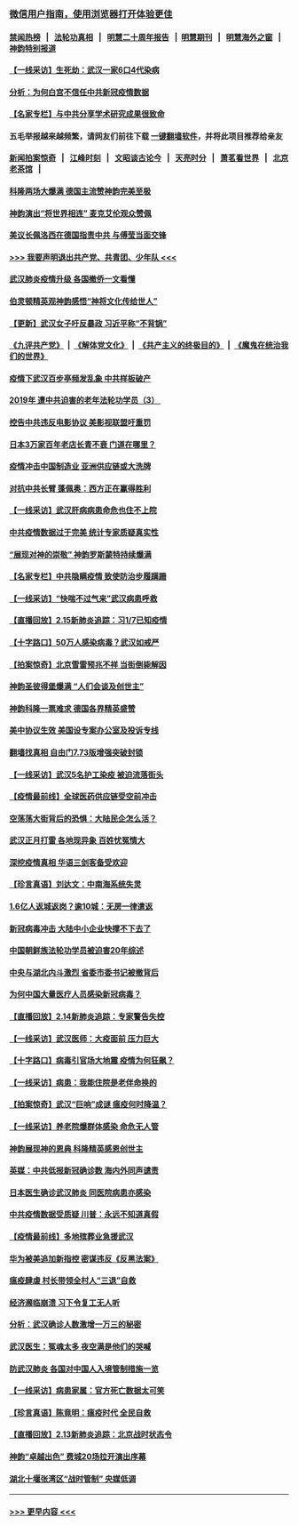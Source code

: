 ### [微信用户指南，使用浏览器打开体验更佳](https://github.com/gfw-breaker/banned-news1/blob/master/indexes/wechat-guide.md?t=0)
#### [禁闻热榜](热点新闻.md?t=0)  &nbsp;&nbsp;|&nbsp;&nbsp; [法轮功真相](https://github.com/gfw-breaker/truth/blob/master/README.md?t=0) &nbsp;&nbsp;|&nbsp;&nbsp; [明慧二十周年报告](https://github.com/gfw-breaker/mh-reports/blob/master/README.md?t=0) &nbsp;&nbsp;|&nbsp;&nbsp;[明慧期刊](https://github.com/gfw-breaker/mh-qikan) &nbsp;&nbsp;|&nbsp;&nbsp; [明慧海外之窗](https://github.com/gfw-breaker/mh-news/blob/master/README.md?t=0) &nbsp;&nbsp;|&nbsp;&nbsp; [神韵特别报道](https://github.com/gfw-breaker/mh-news/blob/master/shenyun.md?t=0)
#### [【一线采访】生死劫：武汉一家6口4代染病](../pages/nf4514/n11872460.md?t=02170102) 
#### [分析：为何白宫不信任中共新冠疫情数据](../pages/nf4514/n11872473.md?t=02170102) 
#### [【名家专栏】与中共分享学术研究成果很致命](../pages/nf4514/n11871916.md?t=02170102) 
#### 五毛举报越来越频繁，请网友们前往下载 [一键翻墙软件](https://github.com/gfw-breaker/ssr-accounts)，并将此项目推荐给亲友
#### [新闻拍案惊奇](https://github.com/gfw-breaker/banned-news1/blob/master/pages/link4.md) &nbsp;&nbsp;|&nbsp;&nbsp; [江峰时刻](https://github.com/gfw-breaker/banned-news1/blob/master/pages/link4.md) &nbsp;&nbsp;|&nbsp;&nbsp; [文昭谈古论今](https://github.com/gfw-breaker/banned-news1/blob/master/pages/link4.md) &nbsp;&nbsp;|&nbsp;&nbsp; [天亮时分](https://github.com/gfw-breaker/banned-news1/blob/master/pages/link4.md) &nbsp;&nbsp;|&nbsp;&nbsp; [萧茗看世界](https://github.com/gfw-breaker/banned-news1/blob/master/pages/link4.md) &nbsp;&nbsp;|&nbsp;&nbsp; [北京老茶馆](https://github.com/gfw-breaker/banned-news1/blob/master/pages/link4.md) &nbsp;&nbsp;|&nbsp;&nbsp; 
#### [科隆两场大爆满 德国主流赞神韵完美至极](../pages/nf4514/n11872227.md?t=02170102) 
#### [神韵演出“将世界相连” 麦克艾伦观众赞佩](../pages/nf4514/n11873076.md?t=02170102) 
#### [美议长佩洛西在德国指责中共 与傅莹当面交锋](../pages/nf4514/n11872375.md?t=02170102) 
#### [>>> 我要声明退出共产党、共青团、少年队 <<<](https://github.com/begood0513/goodnews/blob/master/quit/letter.md) 
#### [武汉肺炎疫情升级 各国撤侨一文看懂](../pages/nf4514/n11859313.md?t=02170102) 
#### [伯灵顿精英观神韵感悟“神将文化传给世人”](../pages/nf4514/n11872674.md?t=02170102) 
#### [【更新】武汉女子吁反暴政 习近平称“不背锅”](../pages/nf4514/n11801312.md?t=02170102) 
#### [《九评共产党》](https://github.com/begood0513/9ping.md/blob/master/README.md) &nbsp;|&nbsp; [《解体党文化》](../../../../jtdwh.md/blob/master/README.md)  &nbsp;|&nbsp; [《共产主义的终极目的》](../../../../gczydzjmd.md/blob/master/README.md) &nbsp;|&nbsp; [《魔鬼在统治我们的世界》](../../../../mgztzwmdsj.md/blob/master/README.md) 
#### [疫情下武汉百步亭频发乱象 中共样板破产](../pages/nf4514/n11871457.md?t=02170102) 
#### [2019年 遭中共迫害的老年法轮功学员（3） ](../pages/nf4514/n11830056.md?t=02170102) 
#### [控告中共违反电影协议 美影视联盟吁重罚](../pages/nf4514/n11871820.md?t=02170102) 
#### [日本3万家百年老店长青不衰 门道在哪里？](../pages/nf4514/n11871670.md?t=02170102) 
#### [疫情冲击中国制造业 亚洲供应链或大洗牌](../pages/nf4514/n11871629.md?t=02170102) 
#### [对抗中共长臂 蓬佩奥：西方正在赢得胜利](../pages/nf4514/n11871500.md?t=02170102) 
#### [【一线采访】武汉肝病病患命危也住不上院](../pages/nf4514/n11870591.md?t=02170102) 
#### [中共疫情数据过于完美 统计专家质疑真实性](../pages/nf4514/n11870197.md?t=02170102) 
#### [“展现对神的崇敬” 神韵罗斯蒙特持续爆满](../pages/nf4514/n11871152.md?t=02170102) 
#### [【名家专栏】中共隐瞒疫情 致使防治步履蹒跚](../pages/nf4514/n11870815.md?t=02170102) 
#### [【一线采访】“快喘不过气来”武汉病患呼救](../pages/nf4514/n11870636.md?t=02170102) 
#### [【直播回放】2.15新肺炎追踪：习1/7已知疫情](../pages/nf4514/n11871276.md?t=02170102) 
#### [【十字路口】50万人感染病毒？武汉如戒严](../pages/nf4514/n11870405.md?t=02170102) 
#### [【拍案惊奇】北京雪雷预兆不祥 当街倒毙解因](../pages/nf4514/n11870203.md?t=02170102) 
#### [神韵圣彼得堡爆满 “人们会谈及创世主”](../pages/nf4514/n11871031.md?t=02170102) 
#### [神韵科隆一票难求 德国各界精英盛赞](../pages/nf4514/n11870655.md?t=02170102) 
#### [美中协议生效 美国设专案办公室及投诉专线](../pages/nf4514/n11870266.md?t=02170102) 
#### [翻墙找真相 自由门7.73版增强突破封锁](../pages/nf4514/n11869569.md?t=02170102) 
#### [【一线采访】武汉5名护工染疫 被迫流落街头](../pages/nf4514/n11870054.md?t=02170102) 
#### [【疫情最前线】全球医药供应链受空前冲击](../pages/nf4514/n11869614.md?t=02170102) 
#### [空荡荡大街背后的恐惧：大陆民企怎么活？](../pages/nf4514/n11869676.md?t=02170102) 
#### [武汉正月打雷 各地现异象 百姓忧冤情大](../pages/nf4514/n11869531.md?t=02170102) 
#### [深挖疫情真相 华语三剑客备受欢迎](../pages/nf4514/n11867482.md?t=02170102) 
#### [【珍言真语】刘达文：中南海系统失灵](../pages/nf4514/n11869465.md?t=02170102) 
#### [1.6亿人返城返岗？逾10城：无房一律遣返](../pages/nf4514/n11869360.md?t=02170102) 
#### [新冠病毒冲击 大陆中小企业快撑不下去了](../pages/nf4514/n11869259.md?t=02170102) 
#### [中国朝鲜族法轮功学员被迫害20年综述](../pages/nf4514/n11846618.md?t=02170102) 
#### [中央与湖北内斗激烈 省委市委书记被撤背后](../pages/nf4514/n11868325.md?t=02170102) 
#### [为何中国大量医疗人员感染新冠病毒？](../pages/nf4514/n11869001.md?t=02170102) 
#### [【直播回放】2.14新肺炎追踪：专家警告失控](../pages/nf4514/n11868930.md?t=02170102) 
#### [【一线采访】武汉医师：大疫面前 压力巨大](../pages/nf4514/n11868829.md?t=02170102) 
#### [【十字路口】病毒引官场大地震 疫情为何狂飙？](../pages/nf4514/n11867660.md?t=02170102) 
#### [【一线采访】病患：我能住院是老伴命换的](../pages/nf4514/n11867769.md?t=02170102) 
#### [【拍案惊奇】武汉“巨响”成谜 瘟疫何时降温？](../pages/nf4514/n11867555.md?t=02170102) 
#### [【一线采访】养老院爆群体感染 命危无人管](../pages/nf4514/n11868341.md?t=02170102) 
#### [神韵展现神的恩典 科隆精英感恩创世主](../pages/nf4514/n11867850.md?t=02170102) 
#### [英媒：中共低报新冠确诊数 海内外同声谴责](../pages/nf4514/n11867421.md?t=02170102) 
#### [日本医生确诊武汉肺炎 同医院病患亦感染](../pages/nf4514/n11867779.md?t=02170102) 
#### [中共疫情数据受质疑 川普：永远不知道真假](../pages/nf4514/n11867195.md?t=02170102) 
#### [【疫情最前线】多地殡葬业急援武汉](../pages/nf4514/n11866914.md?t=02170102) 
#### [华为被美追加新指控 密谋违反《反黑法案》](../pages/nf4514/n11867191.md?t=02170102) 
#### [瘟疫肆虐 村长带领全村人“三退”自救](../pages/nf4514/n11861714.md?t=02170102) 
#### [经济濒临崩溃 习下令复工无人听](../pages/nf4514/n11867269.md?t=02170102) 
#### [分析：武汉确诊人数激增一万三的秘密](../pages/nf4514/n11866187.md?t=02170102) 
#### [武汉医生：冤魂太多 夜空满是他们的哭喊](../pages/nf4514/n11867107.md?t=02170102) 
#### [防武汉肺炎 各国对中国人入境管制措施一览](../pages/nf4514/n11838726.md?t=02170102) 
#### [【一线采访】病患家属：官方死亡数据太可笑](../pages/nf4514/n11866840.md?t=02170102) 
#### [【珍言真语】陈竟明：瘟疫时代 全民自救](../pages/nf4514/n11866765.md?t=02170102) 
#### [【直播回放】2.13新肺炎追踪：北京战时状态令](../pages/nf4514/n11866261.md?t=02170102) 
#### [神韵“卓越出色” 费城20场拉开演出序幕](../pages/nf4514/n11866232.md?t=02170102) 
#### [湖北十堰张湾区“战时管制” 央媒低调](../pages/nf4514/n11866013.md?t=02170102) 

----
#### [ >>> 更早内容 <<< ](../indexes/nf4514-earlier.md)
